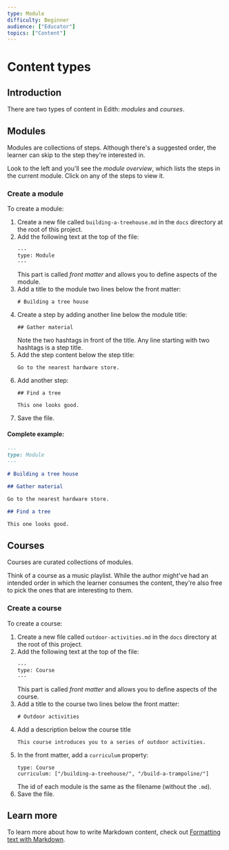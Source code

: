 ```yaml
---
type: Module
difficulty: Beginner
audience: ["Educator"]
topics: ["Content"]
---
```


# Content types

## Introduction

There are two types of content in Edith: _modules_ and _courses_.

## Modules

Modules are collections of steps. Although there's a suggested order, the learner can skip to the step they're interested in.

Look to the left and you'll see the _module overview_, which lists the steps in the current module. Click on any of the steps to view it.

### Create a module

To create a module:

1. Create a new file called `building-a-treehouse.md` in the `docs` directory at the root of this project.
1. Add the following text at the top of the file:
   ```
   ---
   type: Module
   ---
   ```
   This part is called _front matter_ and allows you to define aspects of the module.
1. Add a title to the module two lines below the front matter:
   ```
   # Building a tree house
   ```
1. Create a step by adding another line below the module title:
   ```
   ## Gather material
   ```
   Note the two hashtags in front of the title. Any line starting with two hashtags is a step title.
1. Add the step content below the step title:
   ```
   Go to the nearest hardware store.
   ```
1. Add another step:
   ```
   ## Find a tree

   This one looks good.
   ```
1. Save the file.

#### Complete example:

```text:title=building-a-treehouse.md
---
type: Module
---

# Building a tree house

## Gather material

Go to the nearest hardware store.

## Find a tree

This one looks good.
```

## Courses

Courses are curated collections of modules.

Think of a course as a music playlist. While the author might've had an intended order in which the learner consumes the content, they're also free to pick the ones that are interesting to them.

### Create a course

To create a course:

1. Create a new file called `outdoor-activities.md` in the `docs` directory at the root of this project.
1. Add the following text at the top of the file:
   ```
   ---
   type: Course
   ---
   ```
   This part is called _front matter_ and allows you to define aspects of the course.
1. Add a title to the course two lines below the front matter:
   ```
   # Outdoor activities
   ```
1. Add a description below the course title
   ```
   This course introduces you to a series of outdoor activities.
   ```
1. In the front matter, add a `curriculum` property:
   ```
   type: Course
   curriculum: ["/building-a-treehouse/", "/build-a-trampoline/"]
   ```
   The id of each module is the same as the filename (without the `.md`).
1. Save the file.

## Learn more

To learn more about how to write Markdown content, check out [Formatting text with Markdown](/modules/formatting-text).
